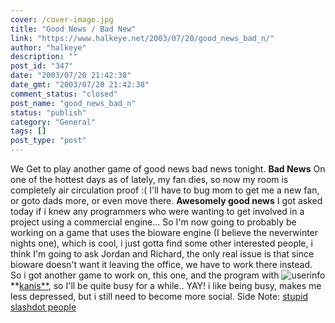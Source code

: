 ```yaml
---
cover: /cover-image.jpg
title: "Good News / Bad New"
link: "https://www.halkeye.net/2003/07/20/good_news_bad_n/"
author: "halkeye"
description: ""
post_id: "347"
date: "2003/07/20 21:42:38"
date_gmt: "2003/07/20 21:42:38"
comment_status: "closed"
post_name: "good_news_bad_n"
status: "publish"
category: "General"
tags: []
post_type: "post"
---
```


We Get to play another game of good news bad news tonight. **Bad News** On one of the hottest days as of lately, my fan dies, so now my room is completely air circulation proof :( I'll have to bug mom to get me a new fan, or goto dads more, or even move there. **Awesomely good news** I got asked today if i knew any programmers who were wanting to get involved in a project using a commercial engine... So I'm now going to probably be working on a game that uses the bioware engine (I believe the neverwinter nights one), which is cool, i just gotta find some other interested people, i think I'm going to ask Jordan and Richard, the only real issue is that since bioware doesn't want it leaving the office, we have to work there instead. So i got another game to work on, this one, and the program with ![userinfo](http://stat.livejournal.com/img/userinfo.gif)**[kanis**](http://www.livejournal.com/users/kanis/), so I'll be quite busy for a while.. YAY! i like being busy, makes me less depressed, but i still need to become more social. Side Note: [stupid slashdot people](http://slashdot.org/comments.pl?sid=70749&cid=6417270)